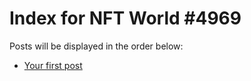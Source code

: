 # Index for NFT World #4969
Posts will be displayed in the order below:

- [Your first post](./001-first.md)

